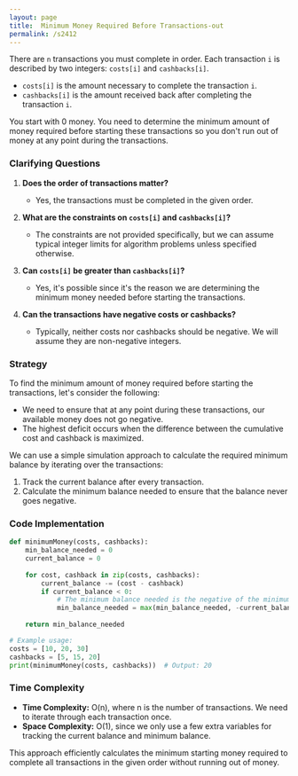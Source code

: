 ```yaml
---
layout: page
title:  Minimum Money Required Before Transactions-out
permalink: /s2412
---
```


There are `n` transactions you must complete in order. Each transaction `i` is described by two integers: `costs[i]` and `cashbacks[i]`.

- `costs[i]` is the amount necessary to complete the transaction `i`.
- `cashbacks[i]` is the amount received back after completing the transaction `i`.

You start with 0 money. You need to determine the minimum amount of money required before starting these transactions so you don't run out of money at any point during the transactions.

### Clarifying Questions

1. **Does the order of transactions matter?**
   - Yes, the transactions must be completed in the given order.

2. **What are the constraints on `costs[i]` and `cashbacks[i]`?**
   - The constraints are not provided specifically, but we can assume typical integer limits for algorithm problems unless specified otherwise.

3. **Can `costs[i]` be greater than `cashbacks[i]`?**
   - Yes, it's possible since it's the reason we are determining the minimum money needed before starting the transactions.

4. **Can the transactions have negative costs or cashbacks?**
   - Typically, neither costs nor cashbacks should be negative. We will assume they are non-negative integers.

### Strategy

To find the minimum amount of money required before starting the transactions, let's consider the following:

- We need to ensure that at any point during these transactions, our available money does not go negative.
- The highest deficit occurs when the difference between the cumulative cost and cashback is maximized.

We can use a simple simulation approach to calculate the required minimum balance by iterating over the transactions:

1. Track the current balance after every transaction.
2. Calculate the minimum balance needed to ensure that the balance never goes negative.

### Code Implementation

```python
def minimumMoney(costs, cashbacks):
    min_balance_needed = 0
    current_balance = 0
    
    for cost, cashback in zip(costs, cashbacks):
        current_balance -= (cost - cashback)
        if current_balance < 0:
            # The minimum balance needed is the negative of the minimum current_balance seen so far.
            min_balance_needed = max(min_balance_needed, -current_balance)
            
    return min_balance_needed

# Example usage:
costs = [10, 20, 30]
cashbacks = [5, 15, 20]
print(minimumMoney(costs, cashbacks))  # Output: 20
```

### Time Complexity

- **Time Complexity:** O(n), where n is the number of transactions. We need to iterate through each transaction once.
- **Space Complexity:** O(1), since we only use a few extra variables for tracking the current balance and minimum balance.

This approach efficiently calculates the minimum starting money required to complete all transactions in the given order without running out of money.